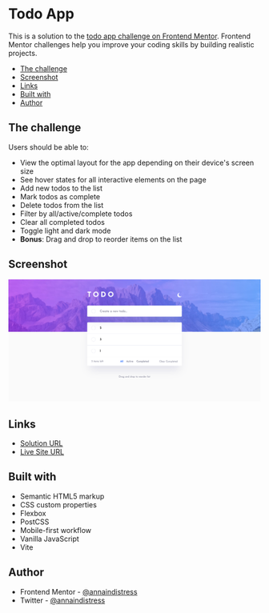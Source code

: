 # Todo App

This is a solution to the [todo app challenge on Frontend Mentor](https://www.frontendmentor.io/challenges/todo-app-Su1_KokOW). Frontend Mentor challenges help you improve your coding skills by building realistic projects.

- [The challenge](#the-challenge)
- [Screenshot](#screenshot)
- [Links](#links)
- [Built with](#built-with)
- [Author](#author)

## The challenge

Users should be able to:

- View the optimal layout for the app depending on their device's screen size
- See hover states for all interactive elements on the page
- Add new todos to the list
- Mark todos as complete
- Delete todos from the list
- Filter by all/active/complete todos
- Clear all completed todos
- Toggle light and dark mode
- **Bonus**: Drag and drop to reorder items on the list

## Screenshot

![](./screenshot.png)

## Links

- [Solution URL](https://github.com/annaindistress/frontend-mentor-todo-app)
- [Live Site URL](https://annaindistress.github.io/frontend-mentor-todo-app/)

## Built with

- Semantic HTML5 markup
- CSS custom properties
- Flexbox
- PostCSS
- Mobile-first workflow
- Vanilla JavaScript
- Vite

## Author

- Frontend Mentor - [@annaindistress](https://www.frontendmentor.io/profile/annaindistress)
- Twitter - [@annaindistress](https://www.twitter.com/annaindistress)
